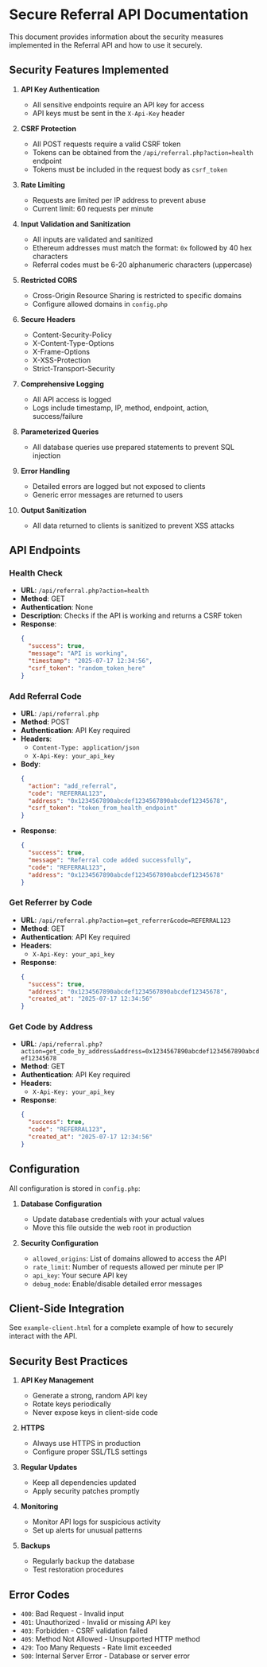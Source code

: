 # Secure Referral API Documentation

This document provides information about the security measures implemented in the Referral API and how to use it securely.

## Security Features Implemented

1. **API Key Authentication**
   - All sensitive endpoints require an API key for access
   - API keys must be sent in the `X-Api-Key` header

2. **CSRF Protection**
   - All POST requests require a valid CSRF token
   - Tokens can be obtained from the `/api/referral.php?action=health` endpoint
   - Tokens must be included in the request body as `csrf_token`

3. **Rate Limiting**
   - Requests are limited per IP address to prevent abuse
   - Current limit: 60 requests per minute

4. **Input Validation and Sanitization**
   - All inputs are validated and sanitized
   - Ethereum addresses must match the format: `0x` followed by 40 hex characters
   - Referral codes must be 6-20 alphanumeric characters (uppercase)

5. **Restricted CORS**
   - Cross-Origin Resource Sharing is restricted to specific domains
   - Configure allowed domains in `config.php`

6. **Secure Headers**
   - Content-Security-Policy
   - X-Content-Type-Options
   - X-Frame-Options
   - X-XSS-Protection
   - Strict-Transport-Security

7. **Comprehensive Logging**
   - All API access is logged
   - Logs include timestamp, IP, method, endpoint, action, success/failure

8. **Parameterized Queries**
   - All database queries use prepared statements to prevent SQL injection

9. **Error Handling**
   - Detailed errors are logged but not exposed to clients
   - Generic error messages are returned to users

10. **Output Sanitization**
    - All data returned to clients is sanitized to prevent XSS attacks

## API Endpoints

### Health Check
- **URL**: `/api/referral.php?action=health`
- **Method**: GET
- **Authentication**: None
- **Description**: Checks if the API is working and returns a CSRF token
- **Response**: 
  ```json
  {
    "success": true,
    "message": "API is working",
    "timestamp": "2025-07-17 12:34:56",
    "csrf_token": "random_token_here"
  }
  ```

### Add Referral Code
- **URL**: `/api/referral.php`
- **Method**: POST
- **Authentication**: API Key required
- **Headers**: 
  - `Content-Type: application/json`
  - `X-Api-Key: your_api_key`
- **Body**:
  ```json
  {
    "action": "add_referral",
    "code": "REFERRAL123",
    "address": "0x1234567890abcdef1234567890abcdef12345678",
    "csrf_token": "token_from_health_endpoint"
  }
  ```
- **Response**:
  ```json
  {
    "success": true,
    "message": "Referral code added successfully",
    "code": "REFERRAL123",
    "address": "0x1234567890abcdef1234567890abcdef12345678"
  }
  ```

### Get Referrer by Code
- **URL**: `/api/referral.php?action=get_referrer&code=REFERRAL123`
- **Method**: GET
- **Authentication**: API Key required
- **Headers**: 
  - `X-Api-Key: your_api_key`
- **Response**:
  ```json
  {
    "success": true,
    "address": "0x1234567890abcdef1234567890abcdef12345678",
    "created_at": "2025-07-17 12:34:56"
  }
  ```

### Get Code by Address
- **URL**: `/api/referral.php?action=get_code_by_address&address=0x1234567890abcdef1234567890abcdef12345678`
- **Method**: GET
- **Authentication**: API Key required
- **Headers**: 
  - `X-Api-Key: your_api_key`
- **Response**:
  ```json
  {
    "success": true,
    "code": "REFERRAL123",
    "created_at": "2025-07-17 12:34:56"
  }
  ```

## Configuration

All configuration is stored in `config.php`:

1. **Database Configuration**
   - Update database credentials with your actual values
   - Move this file outside the web root in production

2. **Security Configuration**
   - `allowed_origins`: List of domains allowed to access the API
   - `rate_limit`: Number of requests allowed per minute per IP
   - `api_key`: Your secure API key
   - `debug_mode`: Enable/disable detailed error messages

## Client-Side Integration

See `example-client.html` for a complete example of how to securely interact with the API.

## Security Best Practices

1. **API Key Management**
   - Generate a strong, random API key
   - Rotate keys periodically
   - Never expose keys in client-side code

2. **HTTPS**
   - Always use HTTPS in production
   - Configure proper SSL/TLS settings

3. **Regular Updates**
   - Keep all dependencies updated
   - Apply security patches promptly

4. **Monitoring**
   - Monitor API logs for suspicious activity
   - Set up alerts for unusual patterns

5. **Backups**
   - Regularly backup the database
   - Test restoration procedures

## Error Codes

- `400`: Bad Request - Invalid input
- `401`: Unauthorized - Invalid or missing API key
- `403`: Forbidden - CSRF validation failed
- `405`: Method Not Allowed - Unsupported HTTP method
- `429`: Too Many Requests - Rate limit exceeded
- `500`: Internal Server Error - Database or server error